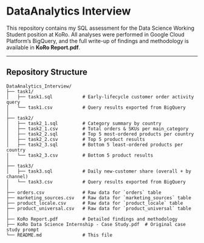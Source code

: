 # DataAnalytics Interview

This repository contains my SQL assessment for the Data Science Working Student position at KoRo. All analyses were performed in Google Cloud Platform’s BigQuery, and the full write-up of findings and methodology is available in **KoRo Report.pdf**.

---
## Repository Structure

```plaintext
DataAnalytics_Interview/
├── task1/
│   ├── task1.sql           # Early-lifecycle customer order activity query
│   └── task1.csv           # Query results exported from BigQuery
│
├── task2/
│   ├── task2_1.sql         # Category summary by country
│   ├── task2_1.csv         # Total orders & SKUs per main_category
│   ├── task2_2.sql         # Top 5 most-ordered products per country
│   ├── task2_2.csv         # Top 5 product results
│   ├── task2_3.sql         # Bottom 5 least-ordered products per country
│   └── task2_3.csv         # Bottom 5 product results
│
├── task3/
│   ├── task3.sql           # Daily new-customer share (overall + by channel)
│   └── task3.csv           # Query results exported from BigQuery
│
├── orders.csv              # Raw data for `orders` table
├── marketing_sources.csv   # Raw data for `marketing_sources` table
├── product_locale.csv      # Raw data for `product_locale` table
├── product_universal.csv   # Raw data for `product_universal` table
│
├── KoRo Report.pdf         # Detailed findings and methodology
├── KoRo Data Science Internship - Case Study.pdf  # Original case study prompt
└── README.md               # This file

